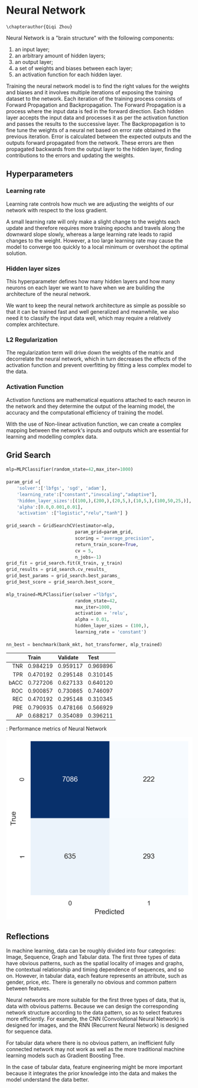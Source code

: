 # Neural Network
```{=latex}
\chapterauthor{Qiqi Zhou}
```

Neural Network is a "brain structure" with the following components:

1. an input layer;
2. an arbitrary amount of hidden layers;
3. an output layer;
4. a set of weights and biases between each layer;
5. an activation function for each hidden layer.

Training the neural network model is to find the right values for the weights and biases and it involves multiple iterations of exposing the training dataset to the network. Each iteration of the training process consists of Forward Propagation and Backpropagation. The Forward Propagation is a process where the input data is fed in the forward direction. Each hidden layer accepts the input data and processes it as per the activation function and passes the results to the successive layer. The Backpropagation is to fine tune the weights of a neural net based on error rate obtained in the previous iteration. Error is calculated between the expected outputs and the outputs forward propagated from the network. These errors are then propagated backwards from the output layer to the hidden layer, finding contributions to the errors and updating the weights.

## Hyperparameters

### Learning rate

Learning rate controls how much we are adjusting the weights of our network with respect to the loss gradient.

A small learning rate will only make a slight change to the weights each update and therefore requires more training epochs and travels along the downward slope slowly, whereas a large learning rate leads to rapid changes to the weight. However, a too large learning rate may cause the model to converge too quickly to a local minimum or overshoot the optimal solution.

### Hidden layer sizes

This hyperparameter defines how many hidden layers and how many neurons on each layer we want to have when we are building the architecture of the neural network. 

We want to keep the neural network architecture as simple as possible so that it can be trained fast and well generalized and meanwhile, we also need it to classify the input data well, which may require a relatively complex architecture.

### L2 Regularization

The regularization term will drive down the weights of the matrix and decorrelate the neural network, which in turn decreases the effects of the activation function and prevent overfitting by fitting a less complex model to the data.

### Activation Function

Activation functions are mathematical equations attached to each neuron in the network and they determine the output of the learning model, the accuracy and the computational efficiency of training the model.

With the use of Non-linear activation function, we can create a complex mapping between the network's inputs and outputs which are essential for learning and modelling complex data.

## Grid Search

```python
mlp=MLPClassifier(random_state=42,max_iter=1000)

param_grid ={
    'solver':['lbfgs', 'sgd', 'adam'],
    'learning_rate':["constant","invscaling","adaptive"],
    'hidden_layer_sizes':[(100,),(200,),(20,5,),(10,5,),(100,50,25,)],
    'alpha':[0.0,0.001,0.01],
    'activation' :["logistic","relu","tanh"] }

grid_search = GridSearchCV(estimator=mlp,
                          param_grid=param_grid,
                          scoring = "average_precision",
                          return_train_score=True,
                          cv = 5,
                          n_jobs=-1) 
grid_fit = grid_search.fit(X_train, y_train)
grid_results = grid_search.cv_results_
grid_best_params = grid_search.best_params_
grid_best_score = grid_search.best_score_

mlp_trained=MLPClassifier(solver ="lbfgs",
                          random_state=42,
                          max_iter=1000,
                          activation = 'relu',
                          alpha = 0.01,
                          hidden_layer_sizes = (100,),
                          learning_rate = 'constant')

nn_best = benchmark(bank_mkt, hot_transformer, mlp_trained)
```

|      | Train    | Validate | Test     |
| ---: | :------- | :------- | :------- |
|  TNR | 0.984219 | 0.959117 | 0.969896 |
|  TPR | 0.470192 | 0.295148 | 0.310145 |
| bACC | 0.727206 | 0.627133 | 0.640120 |
|  ROC | 0.900857 | 0.730865 | 0.746097 |
|  REC | 0.470192 | 0.295148 | 0.310345 |
|  PRE | 0.790935 | 0.478166 | 0.566929 |
|   AP | 0.688217 | 0.354089 | 0.396211 |
: Performance metrics of Neural Network

![Confusion Matrix of Neural Network](../figures/8_1_Conf_Mat.png)

## Reflections

In machine learning, data can be roughly divided into four categories: Image, Sequence, Graph and Tabular data. The first three types of data have obvious patterns, such as the spatial locality of images and graphs, the contextual relationship and timing dependence of sequences, and so on. However, in tabular data, each feature represents an attribute, such as gender, price, etc. There is generally no obvious and common pattern between features.

Neural networks are more suitable for the first three types of data, that is, data with obvious patterns. Because we can design the corresponding network structure according to the data pattern, so as to select features more efficiently. For example, the  CNN (Convolutional Neural Network) is designed for images, and the RNN (Recurrent Neural Network) is designed for sequence data.

For tabular data where there is no obvious pattern, an inefficient fully connected network may not work as well as the more traditional machine learning models such as Gradient Boosting Tree. 

In the case of tabular data, feature engineering might be more important because it integrates the prior knowledge into the data and makes the model understand the data better.
